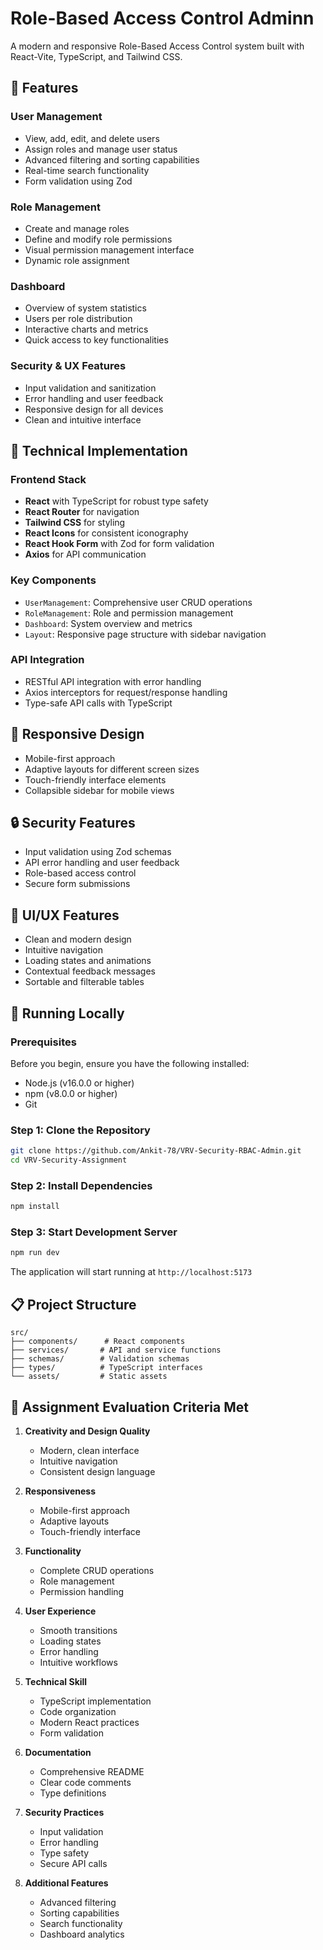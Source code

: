 # Role-Based Access Control Adminn

A modern and responsive Role-Based Access Control system built with React-Vite, TypeScript, and Tailwind CSS.

## 🌟 Features

### User Management
- View, add, edit, and delete users
- Assign roles and manage user status
- Advanced filtering and sorting capabilities
- Real-time search functionality
- Form validation using Zod

### Role Management
- Create and manage roles
- Define and modify role permissions
- Visual permission management interface
- Dynamic role assignment

### Dashboard
- Overview of system statistics
- Users per role distribution
- Interactive charts and metrics
- Quick access to key functionalities

### Security & UX Features
- Input validation and sanitization
- Error handling and user feedback
- Responsive design for all devices
- Clean and intuitive interface

## 🚀 Technical Implementation

### Frontend Stack
- **React** with TypeScript for robust type safety
- **React Router** for navigation
- **Tailwind CSS** for styling
- **React Icons** for consistent iconography
- **React Hook Form** with Zod for form validation
- **Axios** for API communication

### Key Components
- `UserManagement`: Comprehensive user CRUD operations
- `RoleManagement`: Role and permission management
- `Dashboard`: System overview and metrics
- `Layout`: Responsive page structure with sidebar navigation

### API Integration
- RESTful API integration with error handling
- Axios interceptors for request/response handling
- Type-safe API calls with TypeScript

## 📱 Responsive Design
- Mobile-first approach
- Adaptive layouts for different screen sizes
- Touch-friendly interface elements
- Collapsible sidebar for mobile views

## 🔒 Security Features
- Input validation using Zod schemas
- API error handling and user feedback
- Role-based access control
- Secure form submissions

## 🎨 UI/UX Features
- Clean and modern design
- Intuitive navigation
- Loading states and animations
- Contextual feedback messages
- Sortable and filterable tables

## 🚀 Running Locally

### Prerequisites

Before you begin, ensure you have the following installed:
- Node.js (v16.0.0 or higher)
- npm (v8.0.0 or higher)
- Git

### Step 1: Clone the Repository

```bash
git clone https://github.com/Ankit-78/VRV-Security-RBAC-Admin.git
cd VRV-Security-Assignment
```

### Step 2: Install Dependencies

```bash
npm install
```

### Step 3: Start Development Server

```bash
npm run dev
```

The application will start running at `http://localhost:5173`


## 📋 Project Structure
```
src/
├── components/      # React components
├── services/       # API and service functions
├── schemas/        # Validation schemas
├── types/          # TypeScript interfaces
└── assets/         # Static assets
```

## 📝 Assignment Evaluation Criteria Met

1. **Creativity and Design Quality**
   - Modern, clean interface
   - Intuitive navigation
   - Consistent design language

2. **Responsiveness**
   - Mobile-first approach
   - Adaptive layouts
   - Touch-friendly interface

3. **Functionality**
   - Complete CRUD operations
   - Role management
   - Permission handling

4. **User Experience**
   - Smooth transitions
   - Loading states
   - Error handling
   - Intuitive workflows

5. **Technical Skill**
   - TypeScript implementation
   - Code organization
   - Modern React practices
   - Form validation

6. **Documentation**
   - Comprehensive README
   - Clear code comments
   - Type definitions

7. **Security Practices**
   - Input validation
   - Error handling
   - Type safety
   - Secure API calls

8. **Additional Features**
   - Advanced filtering
   - Sorting capabilities
   - Search functionality
   - Dashboard analytics
